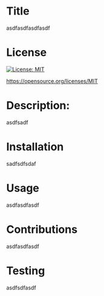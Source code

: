 
  # Title
  asdfasdfasdfasdf

  # License
  
  [![License: MIT](https://img.shields.io/badge/License-MIT-yellow.svg)](https://opensource.org/licenses/MIT)

  https://opensource.org/licenses/MIT
  

  # Description:
  asdfsadf

  # Installation
  sadfsdfsdaf

  # Usage
  asdfasdfasdf

  # Contributions
  asdfasdfasdf

  # Testing
  asdfsdfasdf
